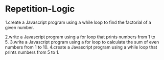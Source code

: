 # Repetition-Logic
1.create a Javascript program using a while loop to find the factorial of a given number.

2.write a Javascript program using a for loop that prints numbers from 1 to 5.
3.write a Javascript program using a for loop to calculate the sum of even numbers from 1 to 10.
4.create a Javascript program using a while loop that prints numbers from 5 to 1.
